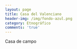```yaml
---
layout: page
title: Casa del Valenciano
header-img: /img/fondo-azul.png
category: Etnográfico
comments: 'true'
---
```



Casa de campo
